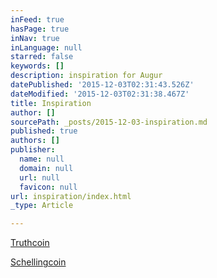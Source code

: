 ```yaml
---
inFeed: true
hasPage: true
inNav: true
inLanguage: null
starred: false
keywords: []
description: inspiration for Augur
datePublished: '2015-12-03T02:31:43.526Z'
dateModified: '2015-12-03T02:31:38.467Z'
title: Inspiration
author: []
sourcePath: _posts/2015-12-03-inspiration.md
published: true
authors: []
publisher:
  name: null
  domain: null
  url: null
  favicon: null
url: inspiration/index.html
_type: Article

---
```

[Truthcoin][0]

[Schellingcoin][1]

[0]: http://bitcoinhivemind.com/papers/hivemind-whitepaper.pdf
[1]: https://blog.ethereum.org/2014/03/28/schellingcoin-a-minimal-trust-universal-data-feed/